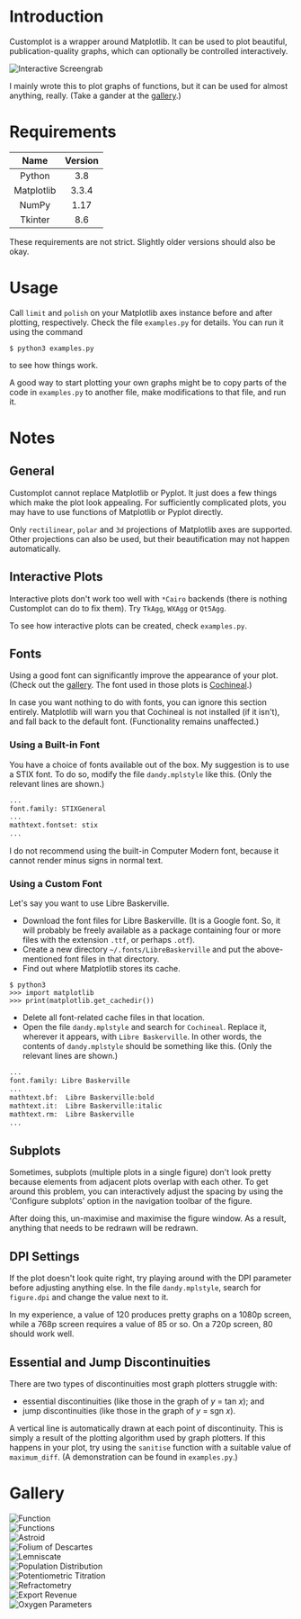 # Introduction
Customplot is a  wrapper around Matplotlib. It can be used to plot beautiful,
publication-quality graphs, which can optionally be controlled interactively.

![Interactive Screengrab](gallery/00_interactive_screengrab.png)

I mainly wrote this to plot graphs of functions, but it can be used for almost
anything, really. (Take a gander at the [gallery](#gallery).)

# Requirements
| Name       | Version  |
| :--------: | :------: |
| Python     | 3.8      |
| Matplotlib | 3.3.4    |
| NumPy      | 1.17     |
| Tkinter    | 8.6      |

These requirements are not strict. Slightly older versions should also be okay.

# Usage
Call `limit` and `polish` on your Matplotlib axes instance before and after
plotting, respectively. Check the file `examples.py` for details. You can run
it using the command
```console
$ python3 examples.py
```
to see how things work.

A good way to start plotting your own graphs might be to copy parts of the code
in `examples.py` to another file, make modifications to that file, and run it.

# Notes

## General
Customplot cannot replace Matplotlib or Pyplot. It just does a few things which
make the plot look appealing. For sufficiently complicated plots, you may have
to use functions of Matplotlib or Pyplot directly.

Only `rectilinear`, `polar` and `3d` projections of Matplotlib axes are
supported. Other projections can also be used, but their beautification may not
happen automatically.

## Interactive Plots
Interactive plots don't work too well with `*Cairo` backends (there is nothing
Customplot can do to fix them). Try `TkAgg`, `WXAgg` or `Qt5Agg`.

To see how interactive plots can be created, check `examples.py`.

## Fonts
Using a good font can significantly improve the appearance of your plot. (Check
out the [gallery](#gallery). The font used in those plots is
[Cochineal](https://ctan.org/pkg/cochineal).)

In case you want nothing to do with fonts, you can ignore this section
entirely. Matplotlib will warn you that Cochineal is not installed (if it
isn't), and fall back to the default font. (Functionality remains unaffected.)

### Using a Built-in Font
You have a choice of fonts available out of the box. My suggestion is to use a
STIX font. To do so, modify the file `dandy.mplstyle` like this. (Only the
relevant lines are shown.)
```python
...
font.family: STIXGeneral
...
mathtext.fontset: stix
...
```

I do not recommend using the built-in Computer Modern font, because it cannot
render minus signs in normal text.

### Using a Custom Font
Let's say you want to use Libre Baskerville.
* Download the font files for Libre Baskerville. (It is a Google font. So, it
will probably be freely available as a package containing four or more files
with the extension `.ttf`, or perhaps `.otf`).
* Create a new directory `~/.fonts/LibreBaskerville` and put the
above-mentioned font files in that directory.
* Find out where Matplotlib stores its cache.
```console
$ python3
>>> import matplotlib
>>> print(matplotlib.get_cachedir())
```
* Delete all font-related cache files in that location.
* Open the file `dandy.mplstyle` and search for `Cochineal`. Replace it,
wherever it appears, with `Libre Baskerville`. In other words, the contents of
`dandy.mplstyle` should be something like this. (Only the relevant lines are
shown.)
```python
...
font.family: Libre Baskerville
...
mathtext.bf:  Libre Baskerville:bold
mathtext.it:  Libre Baskerville:italic
mathtext.rm:  Libre Baskerville
...
```

## Subplots
Sometimes, subplots (multiple plots in a single figure) don't look pretty
because elements from adjacent plots overlap with each other. To get around
this problem, you can interactively adjust the spacing by using the 'Configure
subplots' option in the navigation toolbar of the figure.

After doing this, un-maximise and maximise the figure window. As a result,
anything that needs to be redrawn will be redrawn.

## DPI Settings
If the plot doesn't look quite right, try playing around with the DPI parameter
before adjusting anything else. In the file `dandy.mplstyle`, search for
`figure.dpi` and change the value next to it.

In my experience, a value of 120 produces pretty graphs on a 1080p screen,
while a 768p screen requires a value of 85 or so. On a 720p screen, 80 should
work well.

## Essential and Jump Discontinuities
There are two types of discontinuities most graph plotters struggle with:
* essential discontinuities (like those in the graph of _y_ = tan _x_); and
* jump discontinuities (like those in the graph of _y_ = sgn _x_).

A vertical line is automatically drawn at each point of discontinuity. This is
simply a result of the plotting algorithm used by graph plotters. If this
happens in your plot, try using the `sanitise` function with a suitable value
of `maximum_diff`. (A demonstration can be found in `examples.py`.)

# Gallery
![Function](gallery/01_function_single.png)  
![Functions](gallery/02_function_multiple.png)  
![Astroid](gallery/03_astroid.png)  
![Folium of Descartes](gallery/04_folium.png)  
![Lemniscate](gallery/05_lemniscate.png)  
![Population Distribution](gallery/06_population_distribution.png)  
![Potentiometric Titration](gallery/07_potentiometry.png)  
![Refractometry](gallery/08_refractometry.png)  
![Export Revenue](gallery/09_exports.png)  
![Oxygen Parameters](gallery/10_oxygen_parameters.png)

